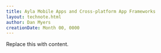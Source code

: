 ```yaml
---
title: Ayla Mobile Apps and Cross-platform App Frameworks
layout: technote.html
author: Dan Myers
creationDate: Month 00, 0000
---
```


Replace this with content.